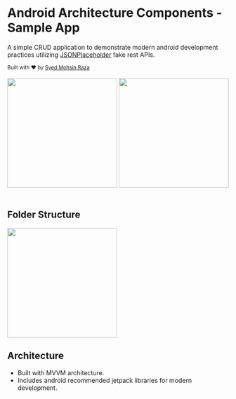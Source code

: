 # Android Architecture Components - Sample App
A simple CRUD application to demonstrate modern android development practices utilizing [JSONPlaceholder](https://jsonplaceholder.typicode.com/guide/) fake rest APIs.

<div>
    <sub>Built with ❤ by
        <a href="https://www.linkedin.com/in/mohsinsyed97/" target="_blank">Syed Mohsin Raza</a>
</div>
<br/>

<div>
    <img src="https://github.com/mohsinraza97/android-architecture-sample/blob/master/screenshots/1.png" width="250px" />
    <img src="https://github.com/mohsinraza97/android-architecture-sample/blob/master/screenshots/2.png" width="250px" />
</div>
<br/>

## Folder Structure

<img src="https://github.com/mohsinraza97/android-architecture-sample/blob/master/folder-structure.PNG" width="250px" />

## Architecture
* Built with MVVM architecture.
* Includes android recommended jetpack libraries for modern development.